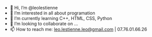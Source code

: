 - 👋 Hi, I’m @leolestienne
- 👀 I’m interested in all about programation
- 🌱 I’m currently learning C++, HTML, CSS, Python
- 💞️ I’m looking to collaborate on ...
- 📫 How to reach me: leo.lestienne.leo@gmail.com  | 07.76.01.66.26

<!---
leolestienne/leolestienne is a ✨ special ✨ repository because its `README.md` (this file) appears on your GitHub profile.
You can click the Preview link to take a look at your changes.
--->

